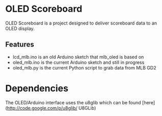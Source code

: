 OLED Scoreboard
===============

OLED Scoreboard is a project designed to deliver scoreboard data to an OLED display.

## Features

* lcd_mlb.ino is an old Arduino sketch that mlb_oled is based on
* oled_mlb.ino is the current Arduino sketch and still in progress
* oled_mlb.py is the current Python script to grab data from MLB GD2

# Dependencies
The OLED/Arduino interface uses the u8glib which can be found [here](http://code.google.com/p/u8glib/ U8GLib)
